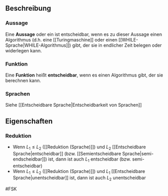 ## Beschreibung
### Aussage
Eine **Aussage** oder ein ist entscheidbar, wenn es zu dieser Aussage einen Algorithmus (d.h. eine [[Turingmaschine]] oder einen [[WHILE-Sprache|WHILE-Algorithmus]]) gibt, der sie in endlicher Zeit belegen oder widerlegen kann.


### Funktion
Eine **Funktion** heißt **entscheidbar**, wenn es einen Algorithmus gibt, der sie berechnen kann.

### Sprachen
Siehe [[Entscheidbare Sprache|Entscheidbarkeit von Sprachen]] 


## Eigenschaften
### Reduktion
- Wenn $L_1 \leq L_2$ ([[Reduktion (Sprache)]]) und $L_2$ [[Entscheidbare Sprache|entscheidbar]] (bzw. [[Semientscheidbare Sprache|semi-endscheidbar]]) ist, dann ist auch $L_1$ entscheidbar (bzw. semi-entscheidbar)
- Wenn $L_1 \leq L_2$ ([[Reduktion (Sprache)]]) und $L_1$ [[Entscheidbare Sprache|unentscheidbar]] ist, dann ist auch $L_2$ unentscheidbar

#FSK 
